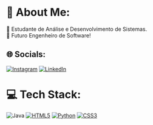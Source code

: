 # 💫 About Me:
🔭 Estudante de Análise e Desenvolvimento de Sistemas.<br>
🔭 Futuro Engenheiro de Software! <br>


## 🌐 Socials:
[![Instagram](https://img.shields.io/badge/Instagram-%23E4405F.svg?logo=Instagram&logoColor=white)](https://www.instagram.com/luccas._.barbosa/) [![LinkedIn](https://img.shields.io/badge/LinkedIn-%230077B5.svg?logo=linkedin&logoColor=white)](https://www.linkedin.com/in/lucas-barbosa-782b51268) 

# 💻 Tech Stack:
![Java](https://img.shields.io/badge/java-%23ED8B00.svg?style=for-the-badge&logo=openjdk&logoColor=white](https://github.com/MainLucas?tab=repositories)) 
[![HTML5](https://img.shields.io/badge/html5-%23E34F26.svg?style=for-the-badge&logo=html5&logoColor=white)](https://github.com/MainLucas?tab=repositories) 
[![Python](https://img.shields.io/badge/python-3670A0?style=for-the-badge&logo=python&logoColor=ffdd54)](https://github.com/MainLucas?tab=repositories) [![CSS3](https://img.shields.io/badge/css3-%231572B6.svg?style=for-the-badge&logo=css3&logoColor=white)](https://github.com/MainLucas?tab=repositories)


<!-- Proudly created with GPRM ( https://gprm.itsvg.in ) -->

